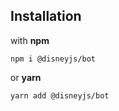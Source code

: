 ## Installation

with **npm**

```shell
npm i @disneyjs/bot
```

or **yarn**

```shell
yarn add @disneyjs/bot
```
